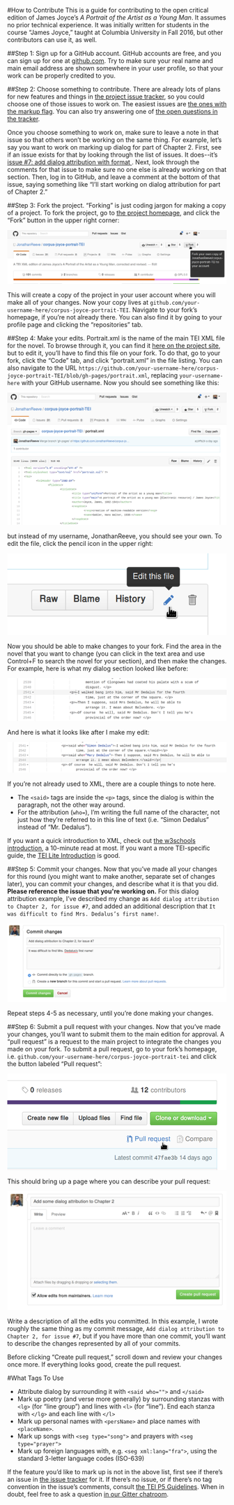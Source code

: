 #How to Contribute
This is a guide for contributing to the open critical edition of James Joyce’s _A Portrait of the Artist as a Young Man_. It assumes no prior technical experience. It was initially written for students in the course “James Joyce,” taught at Columbia University in Fall 2016, but other contributors can use it, as well.

##Step 1: Sign up for a GitHub account.
GitHub accounts are free, and you can sign up for one at [github.com](https://github.com/). Try to make sure your real name and main email address are shown somewhere in your user profile, so that your work can be properly credited to you. 

##Step 2: Choose something to contribute. 
There are already lots of plans for new features and things in [the project issue tracker](https://github.com/JonathanReeve/corpus-joyce-portrait-TEI/issues), so you could choose one of those issues to work on. The easiest issues are [the ones with the markup flag](https://github.com/JonathanReeve/corpus-joyce-portrait-TEI/issues?q=is:open+is:issue+label:markup). You can also try answering one of [the open questions in the tracker](https://github.com/JonathanReeve/corpus-joyce-portrait-TEI/issues?utf8=✓&q=is:open%20is:issue%20label:question). 

Once you choose something to work on, make sure to leave a note in that issue so that others won’t be working on the same thing. For example, let’s say you want to work on marking up dialog for part of Chapter 2. First, see if an issue exists for that by looking through the list of issues. It does--it’s [issue #7: add dialog attribution with format <said who="">](https://github.com/JonathanReeve/corpus-joyce-portrait-TEI/issues/7). Next, look through the comments for that issue to make sure no one else is already working on that section. Then, log in to GitHub, and leave a comment at the bottom of that issue, saying something like “I’ll start working on dialog attribution for part of Chapter 2.”

##Step 3: Fork the project. 
“Forking” is just coding jargon for making a copy of a project. To fork the project, go to [the project homepage](https://github.com/JonathanReeve/corpus-joyce-portrait-TEI), and click the “Fork” button in the upper right corner: 

![Fork](assets/fork.png)

This will create a copy of the project in your user account where you will make all of your changes. Now your copy lives at `github.com/your-username-here/corpus-joyce-portrait-TEI`. Navigate to your fork’s homepage, if you’re not already there. You can also find it by going to your profile page and clicking the “repositories” tab. 

##Step 4: Make your edits. 
Portrait.xml is the name of the main TEI XML file for the novel. To browse through it, you can find it [here on the project site](https://github.com/JonathanReeve/corpus-joyce-portrait-TEI/blob/gh-pages/portrait.xml), but to edit it, you’ll have to find this file on your fork. To do that, go to your fork, click the “Code” tab, and click “portrait.xml” in the file listing. You can also navigate to the URL `https://github.com/your-username-here/corpus-joyce-portrait-TEI/blob/gh-pages/portrait.xml`, replacing `your-username-here` with your GitHub username. Now you should see something like this: 

![XML](assets/xml.png)

but instead of my username, JonathanReeve, you should see your own. To edit the file, click the pencil icon in the upper right: 

![Edit](assets/edit.png)

Now you should be able to make changes to your fork. Find the area in the novel that you want to change (you can click in the text area and use Control+F to search the novel for your section), and then make the changes. For example, here is what my dialog section looked like before: 

![Dialog Before](assets/dialog-before.png)

And here is what it looks like after I make my edit: 

![Dialog After](assets/dialog-after.png)

If you’re not already used to XML, there are a couple things to note here. 

 * The `<said>` tags are inside the `<p>` tags, since the dialog is within the paragraph, not the other way around. 
 * For the attribution (`who=`), I’m writing the full name of the character, not just how they’re referred to in this line of text (i.e. “Simon Dedalus” instead of “Mr. Dedalus”). 
  
If you want a quick introduction to XML, check out [the w3schools introduction](http://www.w3schools.com/xml/xml_whatis.asp), a 10-minute read at most. If you want a more TEI-specific guide, the [TEI Lite Introduction](http://www.tei-c.org/release/doc/tei-p5-exemplars/html/tei_lite.doc.html) is good. 

##Step 5: Commit your changes. 
Now that you’ve made all your changes for this round (you might want to make another, separate set of changes later), you can commit your changes, and describe what it is that you did. **Please reference the issue that you're working on.** For this dialog attribution example, I’ve described my change as `Add dialog attribution to Chapter 2, for issue #7`, and added an additional description that `It was difficult to find Mrs. Dedalus’s first name!`. 

![Commit](assets/commit.png)

Repeat steps 4-5 as necessary, until you’re done making your changes. 

##Step 6: Submit a pull request with your changes. 
Now that you’ve made your changes, you’ll want to submit them to the main edition for approval. A “pull request” is a request to the main project to integrate the changes you made on your fork. To submit a pull request, go to your fork’s homepage, i.e. `github.com/your-username-here/corpus-joyce-portrait-tei` and click the button labeled “Pull request”: 

![Pull request](assets/pr.png)

This should bring up a page where you can describe your pull request: 

![Pull request description](assets/pr-message.png) 

Write a description of all the edits you committed. In this example, I wrote roughly the same thing as my commit message, `Add dialog attribution to Chapter 2, for issue #7`, but if you have more than one commit, you’ll want to describe the changes represented by all of your commits.

Before clicking “Create pull request,” scroll down and review your changes once more. If everything looks good, create the pull request. 

#What Tags To Use 

* Attribute dialog by surrounding it with `<said who="">` and `</said>`
* Mark up poetry (and verse more generally) by surrounding stanzas with `<lg>` (for “line group”) and lines with `<l>` (for “line”). End each stanza with `</lg>` and each line with `</l>` 
* Mark up personal names with `<persName>` and place names with `<placeName>`. 
* Mark up songs with `<seg type="song">` and prayers with `<seg type="prayer">`
* Mark up foreign languages with, e.g. `<seg xml:lang="fra">`, using the standard 3-letter language codes (ISO-639)

If the feature you’d like to mark up is not in the above list, first see if there’s an issue in [the issue tracker](https://github.com/JonathanReeve/corpus-joyce-portrait-TEI/issuesc) for it. If there’s no issue, or if there’s no tag convention in the issue’s comments, consult [the TEI P5 Guidelines](http://www.tei-c.org/release/doc/tei-p5-doc/en/html/). When in doubt, feel free to ask a question [in our Gitter chatroom](https://gitter.im/corpus-joyce-portrait-TEI/Lobby#). 
